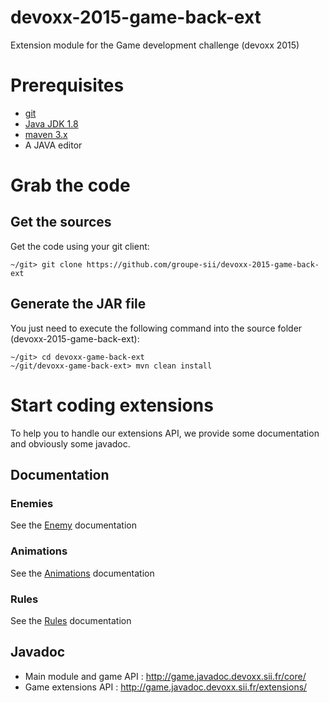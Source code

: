 # devoxx-2015-game-back-ext
Extension module for the Game development challenge (devoxx 2015)

# Prerequisites

* [git](http://git-scm.com/downloads)
* [Java JDK 1.8](http://www.oracle.com/technetwork/java/javase/downloads/jdk8-downloads-2133151.html)
* [maven 3.x](https://maven.apache.org/download.cgi)
* A JAVA editor


# Grab the code

## Get the sources

Get the code using your git client:
```
~/git> git clone https://github.com/groupe-sii/devoxx-2015-game-back-ext
```

## Generate the JAR file

You just need to execute the following command into the source folder (devoxx-2015-game-back-ext):
```
~/git> cd devoxx-game-back-ext
~/git/devoxx-game-back-ext> mvn clean install
```


# Start coding extensions

To help you to handle our extensions API, we provide some documentation and obviously some javadoc.


## Documentation

### Enemies

See the [Enemy](src/main/resources/docs/Enemy) documentation


### Animations

See the [Animations](src/main/resources/docs/Animation) documentation


### Rules

See the [Rules](src/main/resources/docs/Rule) documentation


## Javadoc
* Main module and game API : http://game.javadoc.devoxx.sii.fr/core/
* Game extensions API : http://game.javadoc.devoxx.sii.fr/extensions/



